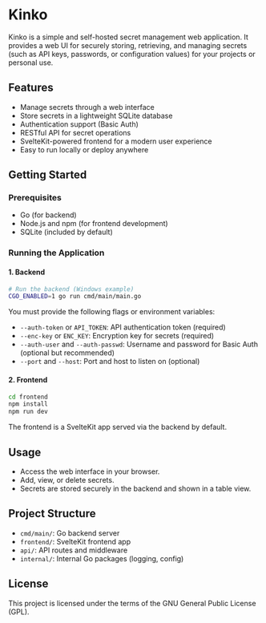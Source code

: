 # Kinko

Kinko is a simple and self-hosted secret management web application. It provides a web UI for securely storing, retrieving, and managing secrets (such as API keys, passwords, or configuration values) for your projects or personal use.

## Features

- Manage secrets through a web interface
- Store secrets in a lightweight SQLite database
- Authentication support (Basic Auth)
- RESTful API for secret operations
- SvelteKit-powered frontend for a modern user experience
- Easy to run locally or deploy anywhere

## Getting Started

### Prerequisites

- Go (for backend)
- Node.js and npm (for frontend development)
- SQLite (included by default)

### Running the Application

#### 1. Backend

```bash
# Run the backend (Windows example)
CGO_ENABLED=1 go run cmd/main/main.go
```

You must provide the following flags or environment variables:
- `--auth-token` or `API_TOKEN`: API authentication token (required)
- `--enc-key` or `ENC_KEY`: Encryption key for secrets (required)
- `--auth-user` and `--auth-passwd`: Username and password for Basic Auth (optional but recommended)
- `--port` and `--host`: Port and host to listen on (optional)

#### 2. Frontend

```bash
cd frontend
npm install
npm run dev
```

The frontend is a SvelteKit app served via the backend by default.

## Usage

- Access the web interface in your browser.
- Add, view, or delete secrets.
- Secrets are stored securely in the backend and shown in a table view.

## Project Structure

- `cmd/main/`: Go backend server
- `frontend/`: SvelteKit frontend app
- `api/`: API routes and middleware
- `internal/`: Internal Go packages (logging, config)

## License

This project is licensed under the terms of the GNU General Public License (GPL).
